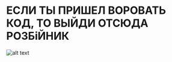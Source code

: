 # ЕСЛИ ТЫ ПРИШЕЛ ВОРОВАТЬ КОД, ТО ВЫЙДИ ОТСЮДА РОЗБiЙНИК
![alt text](https://github.com/Kladmen228/Kurs_work/blob/master/images/rob.jpg)
